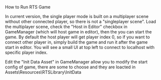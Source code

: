 How to Run RTS Game

In current version, the single player mode is built on a multiplayer scene without other connected player, so there is not a "singleplayer scene".
Load the multiplayer scene, check the "Host in Editor" checkbox in GameManager (which will host game in editor), then the you can start the game.
By default the host player will get player index 0, so if you want to connect other player in, simply build the game and run it after the game start in editor.
You will see a small UI at top left to connect to localhost with specific player index.

Edit the "Init Data Asset" in GameManager allow you to modify the start config of game, there are some to choose and they are loacted in Assets\Resources\RTSLibrary\InitData
